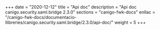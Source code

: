 +++
date        = "2020-12-12"
title       = "Api doc"
description = "Api doc canigo.security.saml.bridge 2.3.0"
sections    = "canigo-fwk-docs"
enllac		= "/canigo-fwk-docs/documentacio-llibreries/canigo.security.saml.bridge/2.3.0/api-doc/"
weight		= 5
+++
